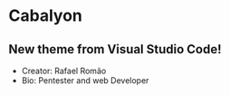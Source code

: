 # Cabalyon

## New theme from Visual Studio Code!

  * Creator: Rafael Romão
  * Bio: Pentester and web Developer
